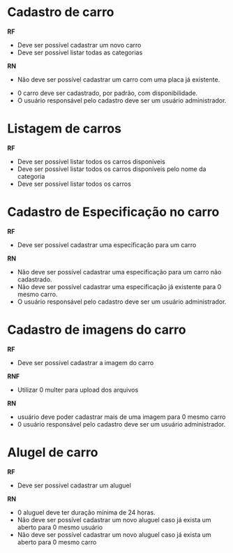 # Cadastro de carro
**RF**
  - Deve ser possível cadastrar um novo carro
  - Deve ser possível listar todas as categorias

**RN**
  - Não deve ser possível cadastrar um carro com uma placa já existente.
  <!-- - Não deve ser possível alterar a placa de um carro já cadastrado. -->
  - 0 carro deve ser cadastrado, por padrão, com disponibilidade.
  - O usuário responsável pelo cadastro deve ser um usuário administrador.

# Listagem de carros
**RF**

  - Deve ser possível listar todos os carros disponíveis
  - Deve ser possível listar todos os carros disponíveis pelo nome da categoria
  - Deve ser possível listar todos os carros

# Cadastro de Especificação no carro
**RF**

  - Deve ser possível cadastrar uma especificação para um carro

**RN**

  - Não deve ser possível cadastrar uma especificação para um carro não cadastrado.
  - Não deve ser possível cadastrar uma especificação já existente para 0 mesmo carro.
  - O usuário responsável pelo cadastro deve ser um usuário administrador.

# Cadastro de imagens do carro

**RF**

  - Deve ser possível cadastrar a imagem do carro

**RNF**

  - Utilizar 0 multer para upload dos arquivos

**RN**

  - usuário deve poder cadastrar mais de uma imagem para 0 mesmo carro
  - 0 usuário responsável pelo cadastro deve ser um usuário administrador.

# Alugel de carro

**RF**
  - Deve ser possível cadastrar um aluguel

**RN**
  - 0 aluguel deve ter duração mínima de 24 horas.
  - Não deve ser possível cadastrar um novo aluguel caso já exista um aberto para 0 mesmo usuário
  - Não deve ser possível cadastrar um novo aluguel caso já exista um aberto para 0 mesmo carro
